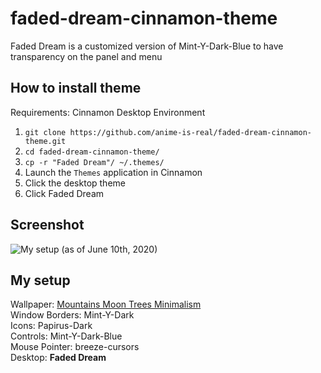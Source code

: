 # faded-dream-cinnamon-theme
Faded Dream is a customized version of Mint-Y-Dark-Blue to have transparency on the panel and menu



## How to install theme
Requirements: Cinnamon Desktop Environment

1. `git clone https://github.com/anime-is-real/faded-dream-cinnamon-theme.git`
2. `cd faded-dream-cinnamon-theme/`
3. `cp -r "Faded Dream"/ ~/.themes/`
4. Launch the `Themes` application in Cinnamon
5. Click the desktop theme
6. Click Faded Dream

## Screenshot
![My setup (as of June 10th, 2020)](https://i.imgur.com/f75Tnvu.png)

## My setup
Wallpaper: [Mountains Moon Trees Minimalism](https://images.hdqwalls.com/wallpapers/mountains-moon-trees-minimalism-hd.jpg)<br>
Window Borders: Mint-Y-Dark<br>
Icons: Papirus-Dark<br>
Controls: Mint-Y-Dark-Blue<br>
Mouse Pointer: breeze-cursors<br>
Desktop: **Faded Dream**
